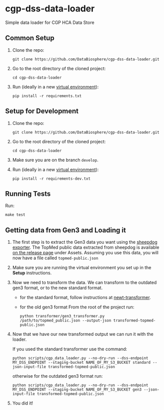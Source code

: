 # cgp-dss-data-loader
Simple data loader for CGP HCA Data Store

## Common Setup
1. Clone the repo:

   `git clone https://github.com/DataBiosphere/cgp-dss-data-loader.git`

2. Go to the root directory of the cloned project:
   
   `cd cgp-dss-data-loader`

3. Run (ideally in a new [virtual environment](https://docs.python.org/3/tutorial/venv.html)):

   `pip install -r requirements.txt`

## Setup for Development
1. Clone the repo:

   `git clone https://github.com/DataBiosphere/cgp-dss-data-loader.git`
  
2. Go to the root directory of the cloned project:
   
   `cd cgp-dss-data-loader`
   
3. Make sure you are on the branch `develop`.
  
4. Run (ideally in a new [virtual environment](https://docs.python.org/3/tutorial/venv.html)):

   `pip install -r requirements-dev.txt`

## Running Tests
Run:

`make test`

## Getting data from Gen3 and Loading it

1. The first step is to extract the Gen3 data you want using the 
   [sheepdog exporter](https://github.com/david4096/sheepdog-exporter). The TopMed public data extracted
   from sheepdog is available [on the release page](https://github.com/david4096/sheepdog-exporter/releases/tag/0.3.1)
   under Assets. Assuming you use this data, you will now have a file called `topmed-public.json`
   
2. Make sure you are running the virtual environment you set up in the **Setup** instructions.

3. Now we need to transform the data. We can transform to the  outdated gen3 format, or to the new standard format.

    - for the standard format, follow instructions at
      [newt-transformer](https://github.com/jessebrennan/newt-transformer#transforming-data-from-sheepdog-exporter).

    - for the old gen3 format
      From the root of the project run:

      ```
      python transformer/gen3_transformer.py /path/to/topmed_public.json --output-json transformed-topmed-public.json
      ```

4. Now that we have our new transformed output we can run it with the loader.

    If you used the standard transformer use the command:

   ```
   python scripts/cgp_data_loader.py --no-dry-run --dss-endpoint MY_DSS_ENDPOINT --staging-bucket NAME_OF_MY_S3_BUCKET standard --json-input-file transformed-topmed-public.json
   ```

   otherwise for the outdated gen3 format run:

   ```
   python scripts/cgp_data_loader.py --no-dry-run --dss-endpoint MY_DSS_ENDPOINT --staging-bucket NAME_OF_MY_S3_BUCKET gen3 --json-input-file transformed-topmed-public.json
   ```
   
5. You did it!
